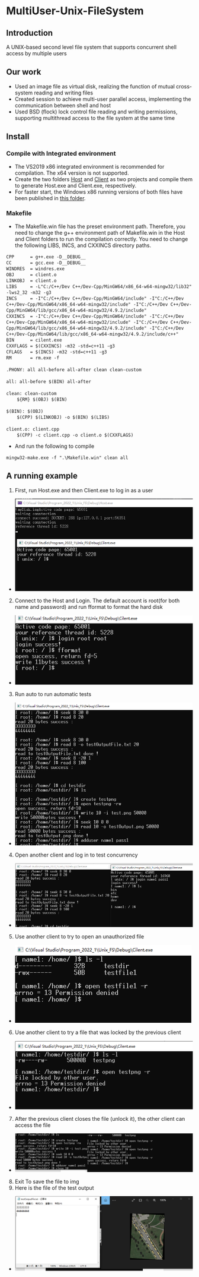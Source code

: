 # MultiUser-Unix-FileSystem

## Introduction
 A UNIX-based second level file system that supports concurrent shell access by multiple users

## Our work
- Used an image file as virtual disk, realizing the function of mutual cross-system reading 
  and writing files
- Created session to achieve multi-user parallel access, implementing the communication 
  between shell and host
- Used BSD (flock) lock control file reading and writing permissions, supporting multithread
  access to the file system at the same time

## Install
### Compile with Integrated environment
- The VS2019 x86 integrated environment is recommended for compilation. The x64 version 
  is not supported. 
- Create the two folders [Host](./code/Host) and [Client](./code/Cilent) as two projects 
  and compile them to generate Host.exe and Client.exe, respectively. 
- For faster start, the Windows x86 running versions of both files have been published in 
  [this folder](./code).

### Makefile
- The Makefile.win file has the preset environment path. Therefore, you need to change 
  the g++ environment path of Makefile.win in the Host and Client folders to run the 
  compilation correctly. You need to change the following LIBS, INCS, and CXXINCS 
  directory paths.
```
CPP      = g++.exe -D__DEBUG__
CC       = gcc.exe -D__DEBUG__
WINDRES  = windres.exe
OBJ      = client.o
LINKOBJ  = client.o
LIBS     = -L"C:/C++/Dev C++/Dev-Cpp/MinGW64/x86_64-w64-mingw32/lib32" -lws2_32 -m32 -g3
INCS     = -I"C:/C++/Dev C++/Dev-Cpp/MinGW64/include" -I"C:/C++/Dev C++/Dev-Cpp/MinGW64/x86_64-w64-mingw32/include" -I"C:/C++/Dev C++/Dev-Cpp/MinGW64/lib/gcc/x86_64-w64-mingw32/4.9.2/include"
CXXINCS  = -I"C:/C++/Dev C++/Dev-Cpp/MinGW64/include" -I"C:/C++/Dev C++/Dev-Cpp/MinGW64/x86_64-w64-mingw32/include" -I"C:/C++/Dev C++/Dev-Cpp/MinGW64/lib/gcc/x86_64-w64-mingw32/4.9.2/include" -I"C:/C++/Dev C++/Dev-Cpp/MinGW64/lib/gcc/x86_64-w64-mingw32/4.9.2/include/c++"
BIN      = cilent.exe
CXXFLAGS = $(CXXINCS) -m32 -std=c++11 -g3
CFLAGS   = $(INCS) -m32 -std=c++11 -g3
RM       = rm.exe -f
 
.PHONY: all all-before all-after clean clean-custom
 
all: all-before $(BIN) all-after
 
clean: clean-custom
	${RM} $(OBJ) $(BIN)
 
$(BIN): $(OBJ)
	$(CPP) $(LINKOBJ) -o $(BIN) $(LIBS)
 
client.o: client.cpp
	$(CPP) -c client.cpp -o client.o $(CXXFLAGS)
```
- And run the following to compile
```
mingw32-make.exe -f ".\Makefile.win" clean all
```

## A running example
1. First, run Host.exe and then Client.exe to log in as a user
- ![alt pic](./resource/1.png)
2. Connect to the Host and Login. The default account is root(for both name and password) 
  and run fformat to format the hard disk
- ![alt pic](./resource/2.png)
3. Run auto to run automatic tests
- ![alt pic](./resource/3.png)
4. Open another client and log in to test concurrency
- ![alt pic](./resource/4.png)
5. Use another client to try to open an unauthorized file
- ![alt pic](./resource/5.png)
6. Use another client to try a file that was locked by the previous client
- ![alt pic](./resource/6.png)
7. After the previous client closes the file (unlock it), the other client can access the file
- ![alt pic](./resource/7.png)
8. Exit To save the file to img
9. Here is the file of the test output
- ![alt pic](./resource/8.png)
